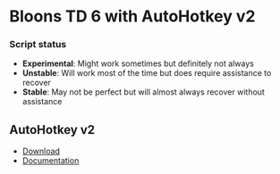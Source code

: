 # Bloons TD 6 with AutoHotkey v2  

### Script status  
- __Experimental__: Might work sometimes but definitely not always  
- __Unstable__: Will work most of the time but does require assistance to recover  
- __Stable__: May not be perfect but will almost always recover without assistance  

## AutoHotkey v2
- [Download](https://www.autohotkey.com/download/ahk-v2.zip)  
- [Documentation](https://lexikos.github.io/v2/docs/AutoHotkey.htm)